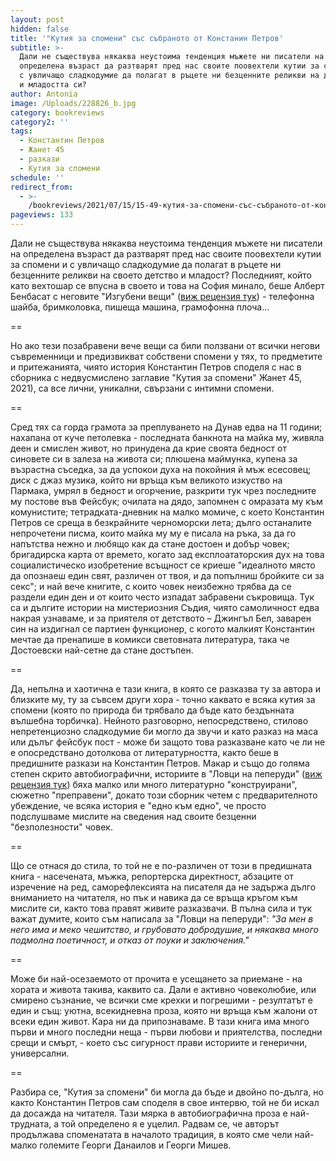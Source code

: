 ```yaml
---
layout: post
hidden: false
title: '"Кутия за спомени" със събраното от Констанин Петров'
subtitle: >-
  Дали не съществува някаква неустоима тенденция мъжете ни писатели на
  определена възраст да разтварят пред нас своите поовехтели кутии за спомени и
  с увличащо сладкодумие да полагат в ръцете ни безценните реликви на детството
  и младостта си?
author: Antonia
image: /Uploads/228826_b.jpg
category: bookreviews
category2: ''
tags:
  - Константин Петров
  - Жанет 45
  - разкази
  - Кутия за спомени
schedule: ''
redirect_from:
  - >-
    /bookreviews/2021/07/15/15-49-кутия-за-спомени-със-събраното-от-констанин-петров
pageviews: 133
---
```

Дали не съществува някаква неустоима тенденция мъжете ни писатели на определена възраст да разтварят пред нас своите поовехтели кутии за спомени и с увличащо сладкодумие да полагат в ръцете ни безценните реликви на своето детство и младост? Последният, който като вехтошар се впусна в своето и това на София минало, беше Алберт Бенбасат с неговите "Изгубени вещи" ([виж рецензия тук](https://literaturnirazgovori.com/bookreviews/2020/07/09/10-43-%D0%B2%D0%B5%D1%85%D1%82%D0%BE%D1%88%D0%B0%D1%80%D1%8F%D1%82-%D0%BD%D0%B0-%D1%81%D0%BF%D0%BE%D0%BC%D0%B5%D0%BD%D0%B8-%D0%B0%D0%BB%D0%B1%D0%B5%D1%80%D1%82-%D0%B1%D0%B5%D0%BD%D0%B1%D0%B0%D1%81%D0%B0%D1%82-%D0%BD%D0%B8-%D0%B2%D1%80%D1%8A%D1%89%D0%B0-%D0%B2-%D0%BC%D0%B8%D0%BD%D0%B0%D0%BB%D0%BE%D1%82%D0%BE-%D1%81-%D0%B8%D0%B7%D0%B3%D1%83%D0%B1%D0%B5%D0%BD%D0%B8-%D0%B2%D0%B5%D1%89%D0%B8.html)) - телефонна шайба, бримколовка, пишеща машина, грамофонна плоча... 

\==

Но ако тези позабравени вече вещи са били ползвани от всички негови съвременници и предизвикват собствени спомени у тях, то предметите и притежанията, чиято история Константин Петров споделя с нас в сборника с недвусмислено заглавие "Кутия за спомени" Жанет 45, 2021), са все лични, уникални, свързани с интимни спомени. 

\==

Сред тях са горда грамота за преплуването на Дунав едва на 11 години; нахапана от куче петолевка - последната банкнота на майка му, живяла деен и смислен живот, но принудена да крие своята бедност от синовете си в залеза на живота си; плюшена маймунка, купена за възрастна съседка, за да успокои духа на покойния й мъж есесовец; диск с джаз музика, който ни връща към великото изкуство на Пармака, умрял в бедност и огорчение, разкрити тук чрез последните му постове във Фейсбук; очилата на дядо, запомнен с омразата му към комунистите; тетрадката-дневник на малко момиче, с което Константин Петров се среща в безкрайните черноморски лета; дълго останалите непрочетени писма, които майка му му е писала на ръка, за да го напътства нежно и любящо как да стане достоен и добър човек; бригадирска карта от времето, когато зад експлоататорския дух на това социалистическо изобретение всъщност се криеше "идеалното място да опознаеш един свят, различен от твоя, и да попълниш бройките си за секс"; и най вече книгите, с които човек неизбежно трябва да се раздели един ден и от които често изпадат забравени съкровища. Тук са и дългите истории на мистериозния Съдия, чиято самоличност едва накрая узнаваме, и за приятеля от детството – Джингъл Бел, заварен син на издигнал се партиен функционер, с когото малкият Константин мечтае да пренапише в комикси световната литература, така че Достоевски най-сетне да стане достъпен.

\==

Да, непълна и хаотична е тази книга, в която се разказва ту за автора и близките му, ту за съвсем други хора - точно каквато е всяка кутия за спомени (която по природа би трябвало да бъде като бездънната вълшебна торбичка). Нейното разговорно, непосредствено, стилово непретенциозно сладкодумие би могло да звучи и като разказ на маса или дълъг фейсбук пост - може би защото това разказване като че ли не е опосредствано дотолкова от литературността, както беше в предишните разкази на Константин Петров. Макар и също до голяма степен скрито автобиографични, историите в "Ловци на пеперуди" ([виж рецензия тук](https://literaturnirazgovori.com/bookreviews/2020/03/23/12-06-%D0%BB%D0%BE%D0%B2%D1%86%D0%B8-%D0%BD%D0%B0-%D0%BF%D0%B5%D0%BF%D0%B5%D1%80%D1%83%D0%B4%D0%B8-%D0%BE%D1%82-%D0%BA%D0%BE%D0%BD%D1%81%D1%82%D0%B0%D0%BD%D1%82%D0%B8%D0%BD-%D0%BF%D0%B0%D0%B2%D0%BB%D0%BE%D0%B2-%D1%80%D0%B0%D0%B7%D0%BA%D0%B0%D0%B7%D0%B8-%D0%B7%D0%B0-%D0%BA%D1%80%D0%B5%D1%85%D0%BA%D0%B8%D1%8F-%D1%87%D0%BE%D0%B2%D0%B5%D0%BA-%D1%81%D1%80%D0%B5%D1%89%D1%83-%D0%BD%D0%B5%D0%B8%D0%B7%D0%B1%D0%B5%D0%B6%D0%BD%D0%BE%D1%82%D0%BE.html)) бяха малко или много литературно "конструирани", сюжетно "преправени", докато този сборник четем с предварителното убеждение, че всяка история е "едно към едно", че просто подслушваме мислите на сведения над своите безценни "безполезности" човек. 

\==

Що се отнася до стила, то той не е по-различен от този в предишната книга - насечената, мъжка, репортерска директност, абзаците от изречение на ред, саморефлексията на писателя да не задържа дълго вниманието на читателя, но пък и навика да се връща кръгом към мислите си, както това правят живите разказвачи.  В пълна сила и тук важат думите, които съм написала за "Ловци на пеперуди": *"За мен в него има и меко чешитство, и грубовато добродушие, и някаква много подмолна поетичност, и отказ от поуки и заключения."* 

\==

Може би най-осезаемото от прочита е усещането за приемане - на хората и живота такива, каквито са. Дали е активно човеколюбие, или смирено съзнание, че всички сме крехки и погрешими - резултатът е един и същ: уютна, всекидневна проза, която ни връща към жалони от всеки един живот. Кара ни да припознаваме. В тази книга има много първи и много последни неща - първи любови и приятелства, последни срещи и смърт, - което със сигурност прави историите и генерични, универсални. 

\==

Разбира се, "Кутия за спомени" би могла да бъде и двойно по-дълга, но както Константин Петров сам споделя в свое интервю, той не би искал да досажда на читателя. Тази мярка в автобиографична проза е най-трудната, а той определено я е уцелил. Радвам се, че авторът продължава споменатата в началото традиция, в която сме чели най-малко големите Георги Данаилов и Георги Мишев.